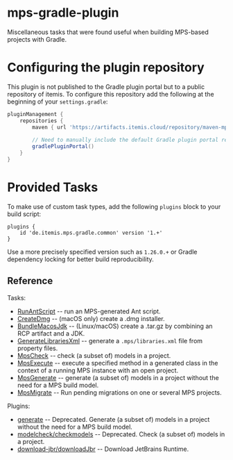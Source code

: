 # mps-gradle-plugin

Miscellaneous tasks that were found useful when building MPS-based
projects with Gradle.

# Configuring the plugin repository

This plugin is not published to the Gradle plugin portal but to a public repository of itemis. To configure this
repository add the following at the beginning of your `settings.gradle`:

```groovy
pluginManagement {
    repositories {
        maven { url 'https://artifacts.itemis.cloud/repository/maven-mps' }
      
        // Need to manually include the default Gradle plugin portal repository when overriding the defaults.
        gradlePluginPortal()
    }
}
```

# Provided Tasks

To make use of custom task types, add the following `plugins` block to your build script:

```
plugins {
    id 'de.itemis.mps.gradle.common' version '1.+'
}
```

Use a more precisely specified version such as `1.26.0.+` or Gradle dependency locking for better build
reproducibility.

## Reference

Tasks:

* [RunAntScript](docs/tasks/RunAntScript.md) -- run an MPS-generated Ant script.
* [CreateDmg](docs/tasks/CreateDmg.md) -- (macOS only) create a .dmg installer.
* [BundleMacosJdk](docs/tasks/BundleMacosJdk.md) -- (Linux/macOS) create a .tar.gz by combining an RCP artifact and a JDK.
* [GenerateLibrariesXml](docs/tasks/GenerateLibrariesXml.md) -- generate a `.mps/libraries.xml` file from property files.
* [MpsCheck](docs/tasks/MpsCheck.md) -- check (a subset of) models in a project.
* [MpsExecute](docs/tasks/MpsExecute.md) -- execute a specified method in a generated class in the context of a running
  MPS instance with an open project.
* [MpsGenerate](docs/tasks/MpsGenerate.md) -- generate (a subset of) models in a project without the need for a MPS
  build model.
* [MpsMigrate](docs/tasks/MpsMigrate.md) -- Run pending migrations on one or several MPS projects. 

Plugins:

* [generate](docs/plugins/generate.md) -- Deprecated. Generate (a subset of) models in a project without the need for a MPS
  build model.
* [modelcheck/checkmodels](docs/plugins/modelcheck.md) -- Deprecated. Check (a subset of) models in a project.
* [download-jbr/downloadJbr](docs/plugins/download-jbr.md) -- Download JetBrains Runtime.
